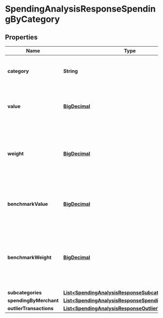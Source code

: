 
# SpendingAnalysisResponseSpendingByCategory

## Properties
Name | Type | Description | Notes
------------ | ------------- | ------------- | -------------
**category** | **String** | Spending category as defined in the Nucleus transactions |  [optional]
**value** | [**BigDecimal**](BigDecimal.md) | Sum of all transactions over the period for the given category |  [optional]
**weight** | [**BigDecimal**](BigDecimal.md) | The proportion of all spending over the period related to this category |  [optional]
**benchmarkValue** | [**BigDecimal**](BigDecimal.md) | Sum of all transactions over the benchmark period for the given category |  [optional]
**benchmarkWeight** | [**BigDecimal**](BigDecimal.md) | The proportion of all spending over the benchmark period related to this category |  [optional]
**subcategories** | [**List&lt;SpendingAnalysisResponseSubcategories&gt;**](SpendingAnalysisResponseSubcategories.md) |  |  [optional]
**spendingByMerchant** | [**List&lt;SpendingAnalysisResponseSpendingByMerchant&gt;**](SpendingAnalysisResponseSpendingByMerchant.md) |  |  [optional]
**outlierTransactions** | [**List&lt;SpendingAnalysisResponseOutlierTransactions&gt;**](SpendingAnalysisResponseOutlierTransactions.md) |  |  [optional]



